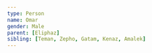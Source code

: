 ```yaml
---
type: Person
name: Omar
gender: Male
parent: [Eliphaz]
sibling: [Teman, Zepho, Gatam, Kenaz, Amalek]
---
```

